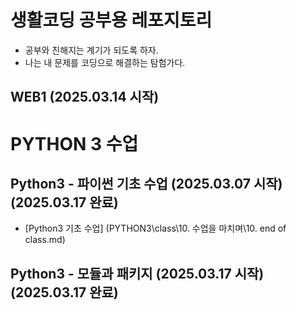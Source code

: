 # 생활코딩 공부용 레포지토리

- 공부와 친해지는 계기가 되도록 하자. 
- 나는 내 문제를 코딩으로 해결하는 탐험가다.

## WEB1 (2025.03.14 시작)

# PYTHON 3 수업

## Python3 - 파이썬 기초 수업 (2025.03.07 시작) (2025.03.17 완료)
- [Python3 기초 수업] (PYTHON3\class\10. 수업을 마치며\10. end of class.md) 
## Python3 - 모듈과 패키지 (2025.03.17 시작) (2025.03.17 완료)